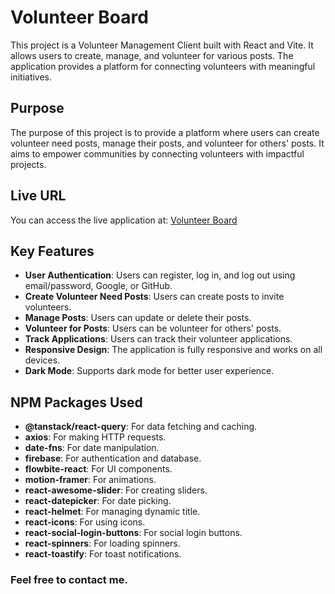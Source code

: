 # Volunteer Board

This project is a Volunteer Management Client built with React and Vite. It allows users to create, manage, and volunteer for various posts. The application provides a platform for connecting volunteers with meaningful initiatives.

## Purpose

The purpose of this project is to provide a platform where users can create volunteer need posts, manage their posts, and volunteer for others' posts. It aims to empower communities by connecting volunteers with impactful projects.

## Live URL

You can access the live application at: [Volunteer Board](https://tasneem-volunteer-board.web.app)

## Key Features

- **User Authentication**: Users can register, log in, and log out using email/password, Google, or GitHub.
- **Create Volunteer Need Posts**: Users can create posts to invite volunteers.
- **Manage Posts**: Users can update or delete their posts.
- **Volunteer for Posts**: Users can be volunteer for others' posts.
- **Track Applications**: Users can track their volunteer applications.
- **Responsive Design**: The application is fully responsive and works on all devices.
- **Dark Mode**: Supports dark mode for better user experience.

## NPM Packages Used

- **@tanstack/react-query**: For data fetching and caching.
- **axios**: For making HTTP requests.
- **date-fns**: For date manipulation.
- **firebase**: For authentication and database.
- **flowbite-react**: For UI components.
- **motion-framer**: For animations.
- **react-awesome-slider**: For creating sliders.
- **react-datepicker**: For date picking.
- **react-helmet**: For managing dynamic title.
- **react-icons**: For using icons.
- **react-social-login-buttons**: For social login buttons.
- **react-spinners**: For loading spinners.
- **react-toastify**: For toast notifications.

### Feel free to contact me.